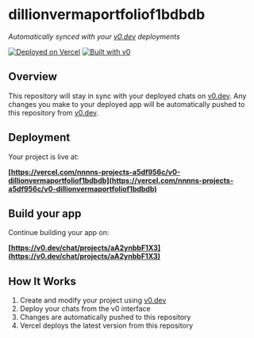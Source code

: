# dillionvermaportfoliof1bdbdb

*Automatically synced with your [v0.dev](https://v0.dev) deployments*

[![Deployed on Vercel](https://img.shields.io/badge/Deployed%20on-Vercel-black?style=for-the-badge&logo=vercel)](https://vercel.com/nnnns-projects-a5df956c/v0-dillionvermaportfoliof1bdbdb)
[![Built with v0](https://img.shields.io/badge/Built%20with-v0.dev-black?style=for-the-badge)](https://v0.dev/chat/projects/aA2ynbbF1X3)

## Overview

This repository will stay in sync with your deployed chats on [v0.dev](https://v0.dev).
Any changes you make to your deployed app will be automatically pushed to this repository from [v0.dev](https://v0.dev).

## Deployment

Your project is live at:

**[https://vercel.com/nnnns-projects-a5df956c/v0-dillionvermaportfoliof1bdbdb](https://vercel.com/nnnns-projects-a5df956c/v0-dillionvermaportfoliof1bdbdb)**

## Build your app

Continue building your app on:

**[https://v0.dev/chat/projects/aA2ynbbF1X3](https://v0.dev/chat/projects/aA2ynbbF1X3)**

## How It Works

1. Create and modify your project using [v0.dev](https://v0.dev)
2. Deploy your chats from the v0 interface
3. Changes are automatically pushed to this repository
4. Vercel deploys the latest version from this repository